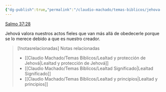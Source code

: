 ```yaml
---
{"dg-publish":true,"permalink":"/claudio-machado/temas-biblicos/jehova-no-abandona-a-sus-leales/","title":"Jehová no abandona a sus leales","tags":["lealtad"]}
---
```


[Salmo 37:28](https://wol.jw.org/es/wol/bc/r4/lp-s/1102002053/25/0)

Jehová valora nuestros actos fieles que van más allá de obedecerle porque se lo merece debido a que es nuestro creador.



> [!notasrelacionadas] Notas relacionadas
> - [[Claudio Machado/Temas Bíblicos/Lealtad y protección de Jehová\|Lealtad y protección de Jehová]]
> - [[Claudio Machado/Temas Bíblicos/Lealtad Significado\|Lealtad Significado]]
> - [[Claudio Machado/Temas Bíblicos/Lealtad y principios\|Lealtad y principios]]

